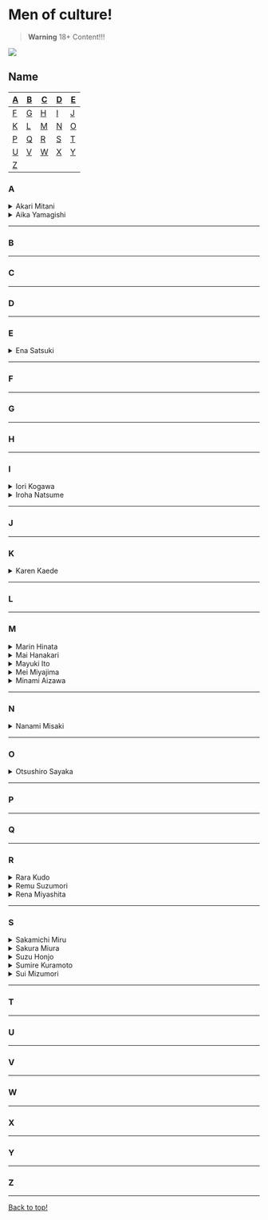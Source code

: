 # Men of culture!
> **Warning**
> 18+ Content!!!

<img src="https://media.giphy.com/media/xWeHqN9rYl0A0kKL9b/giphy-downsized.gif">

## Name
| [A](#A) | [B](#B) | [C](#C) | [D](#D) | [E](#E) |
|---|---|---|---|---|
| [F](#F) | [G](#G) | [H](#H) | [I](#I) | [J](#J) |
| [K](#K) | [L](#L) | [M](#M) | [N](#N) | [O](#O) |
| [P](#P) | [Q](#Q) | [R](#R) | [S](#S) | [T](#F) |
| [U](#U) | [V](#V) | [W](#W) | [X](#X) | [Y](#Y) |
| [Z](#Z) |


### A
<details>
<summary>Akari Mitani</summary>
<br>
<img src="https://upload.wikimedia.org/wikipedia/commons/thumb/c/c5/Akari_Mitani_IMG_5811-2.jpg/800px-Akari_Mitani_IMG_5811-2.jpg" width="100">
 <!-- <br> -->
 <br>
  HND-772
  <br>
 DASD-824
 <br>
</details>

<details>
<summary>Aika Yamagishi</summary>
<br>
<img src="https://static.wikia.nocookie.net/jpop/images/c/c6/Img_member_shirt_yamagishi_aika.png/revision/latest/scale-to-width-down/350?cb=20200914182449" width="100">
 <br>
 PRED-140
</details>

---
### B
---

### C
---

### D
---

### E

<details>
<summary>Ena Satsuki</summary>
<br>
<img src="https://gamek.mediacdn.vn/133514250583805952/2021/7/17/photo-1-1626520368738116819900.jpg" width="100">
 <br>
NOSKN-014
 <br>
SUJI-164

</details>

---

### F
---

### G
---

### H
---

### I

<details>
<summary>Iori Kogawa</summary>
<br>
<img src="https://javmodel.com/javdata/uploads/iori_kogawa150.jpg" width="100">
 <br>
STAR-578
 <br>
STAR-549
 <br>
STAR-469
 <br>
</details>

<details>
<summary>Iroha Natsume</summary>
<br>
<img src="https://javmodel.com/javdata/uploads/adn286.jpg" width="100">
 <br>
ADN-387
 <br>
ADN-143
 <br>
SHKD-891
 <br>
</details>

---

### J
---

### K

<details>
<summary>Karen Kaede</summary>
<br>
<img src="https://i.ebayimg.com/images/g/bGEAAOSwIqNic6Fg/s-l1600.jpg" width="100">
 <br>
IPX-641
 <br>
</details>

---

### L
---

### M

<details>
<summary>Marin Hinata</summary>
<br>
<img src="https://javcl.com/wp-content/uploads/2019/07/rookie-no-1-style-entertainer-hinata-marin-av-debu.jpg" width="100">
 <br>
 SSIS-514
 <br>
</details>

<details>
<summary>Mai Hanakari</summary>
<br>
<img src="https://javmodel.com/javdata/uploads/cawd207.jpg" width="100">
 <br>
 CAWD-163
 <br>
 DASD-904
</details>

<details>
<summary>Mayuki Ito</summary>
<br>
<img src="https://external-preview.redd.it/jRJmHCXXmvgY0Da-NBD0JqYPIRESHmUBaIXqsxcapIA.jpg?auto=webp&s=bb657095e768ad7fdd99d8fadc5657758fa82ece" width="100">
 <br>
 CAWD-163
</details>

<details>
<summary>Mei Miyajima</summary>
<br>
<img src="https://hosonhanvat.net/wp-content/uploads/2021/07/Mei-Miyajima-3.jpg" width="100">
</details>

<details>
<summary>Minami Aizawa</summary>
<br>
<img src="http://www.heydodi.com/wp-content/uploads/2020/03/Minami-Aizawa-014.jpg" width="100">
</details>

---

### N
<details>
<summary>Nanami Misaki</summary>
<br>
<img src="https://www.catdumb.tv/wp-content/uploads/2021/03/6-20.jpg" width="100">
<br>
ADN-416
</details>

---

### O
<details>
<summary>Otsushiro Sayaka</summary>
<br>
<img src="https://xslist.org/kojav/model2/96000/96905.jpg" width="100">
 <br>
 SSIS-152
</details>

---

### P
---

### Q
---

### R
<details>
<summary>Rara Kudo</summary>
<br>
<img src="https://cdn.japteenx.com/media/pornstars/covers/213.jpg" width="100">
 <br>
 WAAA-087
</details>

<details>
<summary>Remu Suzumori</summary>
<br>
<img src="https://w3.javsx.com/upload/star/suzumori-remu.jpg" width="100">
 <br>
 ABW-087
</details>

<details>
<summary>Rena Miyashita</summary>
<br>
<img src="https://t1.blockdit.com/photos/2022/03/6225d4c6085531dbc1a9e418_800x0xcover_RfLMWXp4.jpg" width="100">
 <br>
 MIDV-075
 <br>
 MIDV-096
 <br>
 MIDV-118
 <br>
 MIDV-185
</details>

---

### S

<details>
<summary>Sakamichi Miru</summary>
<br>
<img src="https://www.themoviedb.org/t/p/original/81Y8aGjrChlaiftN3V58qiNeoR.jpg" width="100">
<br>
SSIS-513
<br>
SSIS-452
</details>

<details>
<summary>Sakura Miura</summary>
<br>
<img src="https://javmodel.com/javdata/uploads/sakura_miura150.jpg" width="100">
  <br>
MIDE-761
 <br>
 MIDE-872
</details>

<details>
<summary>Suzu Honjo</summary>
<br>
<img src="https://nano.scrolller.com/suzu-honjo-e02b8f4yke-950x1200.jpg" width="100">
 <br>
 STARS-353
 <br>
 STARS-322
 <br>
 STARS-372
</details>

<details>
<summary>Sumire Kuramoto</summary>
<br>
<img src="https://www.javdatabase.com/idolimages/full/sumire-kuramoto.webp" width="100">
 <br>
 SHKD-994
</details>

<details>
<summary>Sui Mizumori</summary>
<br>
<img src="https://mblogthumb-phinf.pstatic.net/MjAxOTExMDJfMTIz/MDAxNTcyNjU1NDgxMDUw.QPDcDj42dq6aihKbFSRph7IXu0HdddQZ0fKrlrvh8Pog.p1WAPTHTwLGLvoRyS75cMes3eG9w3JCOm7QyhnrYzogg.JPEG.world199/1572655480706.jpg?type=w800" width="100">
 <br>
 CJOD-224
</details>


---

### T
---

### U
---

### V
---

### W
---

### X
---

### Y
---

### Z
---

[Back to top!](#Men-of-culture)
